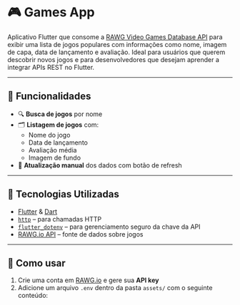 # 🎮 Games App

Aplicativo Flutter que consome a [RAWG Video Games Database API](https://api.rawg.io/docs/) para exibir uma lista de jogos populares com informações como nome, imagem de capa, data de lançamento e avaliação. Ideal para usuários que querem descobrir novos jogos e para desenvolvedores que desejam aprender a integrar APIs REST no Flutter.

---

## 🧩 Funcionalidades

- 🔍 **Busca de jogos** por nome
- 🗂️ **Listagem de jogos** com:
  - Nome do jogo
  - Data de lançamento
  - Avaliação média
  - Imagem de fundo
- 🔁 **Atualização manual** dos dados com botão de refresh

---

## 🔧 Tecnologias Utilizadas

- [Flutter](https://flutter.dev) & [Dart](https://dart.dev)
- [`http`](https://pub.dev/packages/http) – para chamadas HTTP
- [`flutter_dotenv`](https://pub.dev/packages/flutter_dotenv) – para gerenciamento seguro da chave da API
- [RAWG.io API](https://api.rawg.io/docs/) – fonte de dados sobre jogos

---

## 🚀 Como usar

1. Crie uma conta em [RAWG.io](https://rawg.io/apidocs) e gere sua **API key**
2. Adicione um arquivo `.env` dentro da pasta `assets/` com o seguinte conteúdo:

